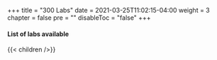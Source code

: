 +++
title = "300 Labs"
date = 2021-03-25T11:02:15-04:00
weight = 3
chapter = false
pre = ""
disableToc = "false"
+++

#### List of labs available
{{< children />}}
